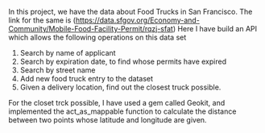 In this project, we have the data about Food Trucks in San Francisco. The link for the same is 
(https://data.sfgov.org/Economy-and-Community/Mobile-Food-Facility-Permit/rqzj-sfat)
Here I have build an API which allows the following operations on this data set
1. Search by name of applicant
2. Search by expiration date, to find whose permits have expired
3. Search by street name
4. Add new food truck entry to the dataset
5. Given a delivery location, find out the closest truck possible.

For the closet trck possible, I have used a gem called Geokit, and implemented the act_as_mappable function to calculate the distance between two points whose latitude and longitude are given.
